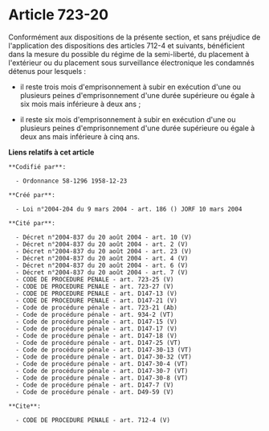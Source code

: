 # Article 723-20

Conformément aux dispositions de la présente section, et sans préjudice de l'application des dispositions des articles 712-4
et suivants, bénéficient dans la mesure du possible du régime de la semi-liberté, du placement à l'extérieur ou du placement
sous surveillance électronique les condamnés détenus pour lesquels :

- il reste trois mois d'emprisonnement à subir en exécution d'une ou plusieurs peines d'emprisonnement d'une durée supérieure
ou égale à six mois mais inférieure à deux ans ;

- il reste six mois d'emprisonnement à subir en exécution d'une ou plusieurs peines d'emprisonnement d'une durée supérieure
ou égale à deux ans mais inférieure à cinq ans.

**Liens relatifs à cet article**

	**Codifié par**:

	  - Ordonnance 58-1296 1958-12-23

	**Créé par**:

	  - Loi n°2004-204 du 9 mars 2004 - art. 186 () JORF 10 mars 2004

	**Cité par**:

	  - Décret n°2004-837 du 20 août 2004 - art. 10 (V)
	  - Décret n°2004-837 du 20 août 2004 - art. 2 (V)
	  - Décret n°2004-837 du 20 août 2004 - art. 23 (V)
	  - Décret n°2004-837 du 20 août 2004 - art. 4 (V)
	  - Décret n°2004-837 du 20 août 2004 - art. 6 (V)
	  - Décret n°2004-837 du 20 août 2004 - art. 7 (V)
	  - CODE DE PROCEDURE PENALE - art. 723-25 (V)
	  - CODE DE PROCEDURE PENALE - art. 723-27 (V)
	  - CODE DE PROCEDURE PENALE - art. D147-13 (V)
	  - CODE DE PROCEDURE PENALE - art. D147-21 (V)
	  - Code de procédure pénale - art. 723-21 (Ab)
	  - Code de procédure pénale - art. 934-2 (VT)
	  - Code de procédure pénale - art. D147-15 (V)
	  - Code de procédure pénale - art. D147-17 (V)
	  - Code de procédure pénale - art. D147-18 (V)
	  - Code de procédure pénale - art. D147-25 (VT)
	  - Code de procédure pénale - art. D147-30-13 (VT)
	  - Code de procédure pénale - art. D147-30-32 (VT)
	  - Code de procédure pénale - art. D147-30-4 (VT)
	  - Code de procédure pénale - art. D147-30-7 (VT)
	  - Code de procédure pénale - art. D147-30-8 (VT)
	  - Code de procédure pénale - art. D147-7 (V)
	  - Code de procédure pénale - art. D49-59 (V)

	**Cite**:

	  - CODE DE PROCEDURE PENALE - art. 712-4 (V)
